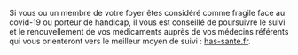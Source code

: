 Si vous ou un membre de votre foyer êtes considéré comme fragile face au covid-19 ou porteur de handicap, il vous est conseillé de poursuivre le suivi
et le renouvellement de vos médicaments auprès de vos médecins
référents qui vous orienteront vers le meilleur moyen de suivi :
[has-sante.fr](https://www.has-sante.fr/upload/docs/application/pdf/2020-04/covid-19_-_faire_face_a_une_maladie_chronique_pendant_le_confinement_-_guide_patient.pdf).
